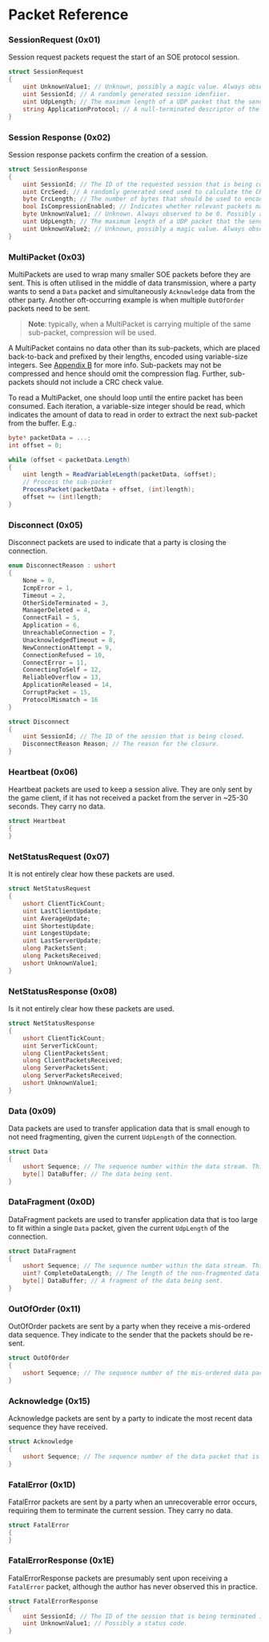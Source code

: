 # Packet Reference

### SessionRequest (0x01)

Session request packets request the start of an SOE protocol session.

```csharp
struct SessionRequest
{
    uint UnknownValue1; // Unknown, possibly a magic value. Always observed to be 3.
    uint SessionId; // A randomly generated session idenfiier.
    uint UdpLength; // The maximum length of a UDP packet that the sender can receive.
    string ApplicationProtocol; // A null-terminated descriptor of the application protocol that the sender wishes to transport.
}
```

### Session Response (0x02)

Session response packets confirm the creation of a session.

```csharp
struct SessionResponse
{
    uint SessionId; // The ID of the requested session that is being confirmed.
    uint CrcSeed; // A randomly generated seed used to calculate the CRC-32 check value on relevant packets.
    byte CrcLength; // The number of bytes that should be used to encode the CRC-32 check value on relevant packets.
    bool IsCompressionEnabled; // Indicates whether relevant packets may be compressed.
    byte UnknownValue1; // Unknown. Always observed to be 0. Possibly a flag for the initial encryption status of app data.
    uint UdpLength; // The maximum length of a UDP packet that the sending can receive.
    uint UnknownValue2; // Unknown, possibly a magic value. Always observed to be 3.
}
```

### MultiPacket (0x03)

MultiPackets are used to wrap many smaller SOE packets before they are sent. This is often utilised in the
middle of data transmission, where a party wants to send a `Data` packet and simultaneously `Acknowledge`
data from the other party. Another oft-occurring example is when multiple `OutOfOrder` packets need to be
sent.

> **Note**: typically, when a MultiPacket is carrying multiple of the same sub-packet, compression will be used.

A MultiPacket contains no data other than its sub-packets, which are placed back-to-back and prefixed by
their lengths, encoded using variable-size integers.
See [Appendix B](./appendix.md#b-reading-and-writing-multipacket-variable-size-integers) for more info.
Sub-packets may not be compressed and hence should omit the compression flag. Further, sub-packets should not
include a CRC check value.

To read a MultiPacket, one should loop until the entire packet has been consumed. Each iteration,
a variable-size integer should be read, which indicates the amount of data to read in order to
extract the next sub-packet from the buffer. E.g.:

```csharp
byte* packetData = ...;
int offset = 0;

while (offset < packetData.Length)
{
    uint length = ReadVariableLength(packetData, &offset);
    // Process the sub-packet
    ProcessPacket(packetData + offset, (int)length);
    offset += (int)length;
}
```

### Disconnect (0x05)

Disconnect packets are used to indicate that a party is closing the connection.

```csharp
enum DisconnectReason : ushort
{
    None = 0,
    IcmpError = 1,
    Timeout = 2,
    OtherSideTerminated = 3,
    ManagerDeleted = 4,
    ConnectFail = 5,
    Application = 6,
    UnreachableConnection = 7,
    UnacknowledgedTimeout = 8,
    NewConnectionAttempt = 9,
    ConnectionRefused = 10,
    ConnectError = 11,
    ConnectingToSelf = 12,
    ReliableOverflow = 13,
    ApplicationReleased = 14,
    CorruptPacket = 15,
    ProtocolMismatch = 16
}

struct Disconnect
{
    uint SessionId; // The ID of the session that is being closed.
    DisconnectReason Reason; // The reason for the closure.
}
```

### Heartbeat (0x06)

Heartbeat packets are used to keep a session alive. They are only sent by the game client, if
it has not received a packet from the server in ~25-30 seconds. They carry no data.

```csharp
struct Heartbeat
{
}
```

### NetStatusRequest (0x07)

It is not entirely clear how these packets are used.

```csharp
struct NetStatusRequest
{
    ushort ClientTickCount;
    uint LastClientUpdate;
    uint AverageUpdate;
    uint ShortestUpdate;
    uint LongestUpdate;
    uint LastServerUpdate;
    ulong PacketsSent;
    ulong PacketsReceived;
    ushort UnknownValue1;
}
```

### NetStatusResponse (0x08)

Is it not entirely clear how these packets are used.

```csharp
struct NetStatusResponse
{
    ushort ClientTickCount;
    uint ServerTickCount;
    ulong ClientPacketsSent;
    ulong ClientPacketsReceived;
    ulong ServerPacketsSent;
    ulong ServerPacketsReceived;
    ushort UnknownValue1;
}
```

### Data (0x09)

Data packets are used to transfer application data that is small enough to not need fragmenting,
given the current `UdpLength` of the connection.

```csharp
struct Data
{
    ushort Sequence; // The sequence number within the data stream. This may wrap around.
    byte[] DataBuffer; // The data being sent.
}
```

### DataFragment (0x0D)

DataFragment packets are used to transfer application data that is too large to fit within a single
`Data` packet, given the current `UdpLength` of the connection.

```csharp
struct DataFragment
{
    ushort Sequence; // The sequence number within the data stream. This may wrap around.
    uint? CompleteDataLength; // The length of the non-fragmented data buffer. Only included in the first fragment.
    byte[] DataBuffer; // A fragment of the data being sent.
}
```

### OutOfOrder (0x11)

OutOfOrder packets are sent by a party when they receive a mis-ordered data sequence.
They indicate to the sender that the packets should be re-sent.

```csharp
struct OutOfOrder
{
    ushort Sequence; // The sequence number of the mis-ordered data packet.
}
```

### Acknowledge (0x15)

Acknowledge packets are sent by a party to indicate the most recent data sequence they have received.

```csharp
struct Acknowledge
{
    ushort Sequence; // The sequence number of the data packet that is being acknowledged.
}
```

### FatalError (0x1D)

FatalError packets are sent by a party when an unrecoverable error occurs, requiring them to terminate
the current session. They carry no data.

```csharp
struct FatalError
{
}
```

### FatalErrorResponse (0x1E)

FatalErrorResponse packets are presumably sent upon receiving a `FatalError` packet, although the author
has never observed this in practice.

```csharp
struct FatalErrorResponse
{
    uint SessionId; // The ID of the session that is being terminated in response to the fatal error.
    uint UnknownValue1; // Possibly a status code.
}
```
